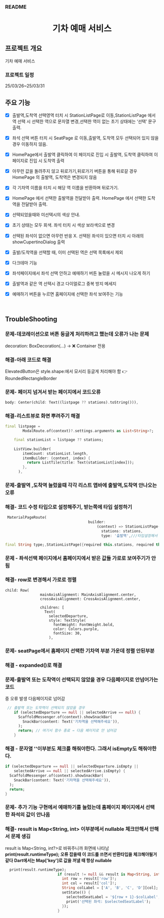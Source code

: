 ### README 

<h1 align="center">
기차 예매 서비스
</h1>
<p align="center">
</p>

## 프로젝트 개요
기차 예매 서비스

### 프로젝트 일정
25/03/26~25/03/31



## 주요 기능

- [x] 출발역,도착역 선택영역 터치 시 StationListPage로 이동,StationListPage 에서 역 선택 시 선택한 역으로 문자열 변경,선택한 역이 없는 초기 상태에는 ‘선택’ 문구 출력.

- [x] 좌석 선택 버튼 터치 시 SeatPage 로 이동,출발역, 도착역 모두 선택되어 있지 않을 경우 이동하지 않음.

- [x] HomePage에서 출발역 클릭하여 이 페이지로 진입 시 출발역, 도착역 클릭하여 이 페이지로 진입 시 도착역 출력

- [x] 아무런 값을 돌려주지 않고 뒤로가기,뒤로가기 버튼을 통해 뒤로갈 경우 HomePage 의 출발역, 도착역은 변경되지 않음

- [x] 각 기차역 이름을 터치 시 해당 역 이름을 반환하며 뒤로가기.

- [x] HomePage 에서 선택한 출발역을 전달받아 출력. HomePage 에서 선택한 도착역을 전달받아 출력.

- [x] 선택되었을때와 미선택시의 색상 안내.

- [x] 초기 상태는 모두 회색. 좌석 터치 시 색상 보라색으로 변경

- [x] 선택된 좌석이 없으면 아무런 반응 X. 선택된 좌석이 있으면 터치 시 아래의 showCupertinoDialog 출력

- [x] 출발/도착역을 선택할 때, 이미 선택된 역은 선택 목록에서 제외

- [x] 다크테마 기능

- [x] 좌석페이지에서 좌석 선택 안하고 예매하기 버튼 눌렀을 시 메시지 나오게 하기

- [x] 출발역과 같은 역 선택시 경고 다이얼로그 중복 방지 메세지

- [x] 예매하기 버튼을 누르면 홈페이지에 선택한 좌석 보여주는 기능 




<br/>

## TroubleShooting


### 문제-데코레이션으로 버튼 둥글게 처리하려고 했는데 오류가 나는 문제 
decoration: BoxDecoration(...) → ❌ Container 전용

### 해결-아래 코드로 해결
ElevatedButton은 style.shape:에서 모서리 둥글게 처리해야 함 👉 RoundedRectangleBorder

### 문제- 페이지 넘겨서 받는 페이지에서 코드오류 
```dart
body: Center(child: Text((listpage ?? stations).toString())),

```

### 해결-리스트뷰로 화면 뿌려주기 해결
```dart
final listpage =
        ModalRoute.of(context)?.settings.arguments as List<String>?;

    final stationList = listpage ?? stations;
    
    ListView.builder(
        itemCount: stationList.length,
        itemBuilder: (context, index) {
          return ListTile(title: Text(stationList[index]));
        },
      ),
```

### 문제-출발역 ,도착역 눌렀을때 각각 리스트 앱바에 출발역,도착역 안나오는 오류


### 해결- 코드 수정 타입으로 설정해주기, 받는쪽에 타입 설정하기
```dart
 MaterialPageRoute(
                                      builder:
                                          (context) => StationListPage(
                                            stations: stations,
                                            type: '출발역',///타입설정해서 리스트 앱바에 맞게 뿌려주기
```

```dart
final String type;,StationListPage({required this.stations, required this.type});
```

### 문제 - 좌석선택 페이지에서 홈페이지에서 받은 값들 가로로 보여주기가 안됨


### 해결- row로 변경해서 가로로 정렬

```
child: Row(
                mainAxisAlignment: MainAxisAlignment.center,
                crossAxisAlignment: CrossAxisAlignment.center,

                children: [
                  Text(
                    selectedDeparture,
                    style: TextStyle(
                      fontWeight: FontWeight.bold,
                      color: Colors.purple,
                      fontSize: 30,
                    ),
```

### 문제- seatPage에서 홈페이지 선택한 기차역 부분 가운데 정렬 안된부분


### 해결 - expanded()로 해결 


### 문제-출발역 또는 도착역이 선택되지 않았을 경우 다음페이지로 안넘어가는 코드
중 오류 발생 다음페이지로 넘어감 
```dart
 // 출발역 또는 도착역이 선택되지 않았을 경우
    if (selectedDeparture == null || selectedArrive == null) {
      ScaffoldMessenger.of(context).showSnackBar(
        SnackBar(content: Text('기차역을 선택해주세요')),
      );
      return; // 여기서 함수 종료 → 다음 페이지로 안 넘어감
    }
```

### 해결 - 문자열 ''이부분도 체크를 해줘야한다. 그래서 isEmpty도 해줘야한다.
```dart
if (selectedDeparture == null || selectedDeparture.isEmpty ||
    selectedArrive == null || selectedArrive.isEmpty) {
  ScaffoldMessenger.of(context).showSnackBar(
    SnackBar(content: Text('기차역을 선택해주세요')),
  );
  return;
}

```

### 문제- 추가 기능 구현에서 예매하기를 눌렀는데 홈페이지 페이지에서 선택한 좌석의 값이 안나옴

### 해결- result is Map<String, int> 이부분에서 nullable 체크안해서 안해서 문제 생김 
result is Map<String, int?>로 바꿔주니까 화면에 나타남 
**print(result.runtimeType); 오류 잡을때 이 코드를 쓰면서 반환타입을 체크해야될거 같다**
**Dart에서는 Map['key']로 값을 꺼낼 때 항상 nullable**

```dart
  print(result.runtimeType);
                        if (result != null && result is Map<String, int?>) {
                          int row = result['row']!;
                          int col = result['col']!;
                          String colLabel = ['A', 'B', 'C', 'D'][col];
                          setState(() {
                            selectedSeatLabel = '${row + 1}-$colLabel';
                            print('선택된 좌석: $selectedSeatLabel');
                          });
                        }
```